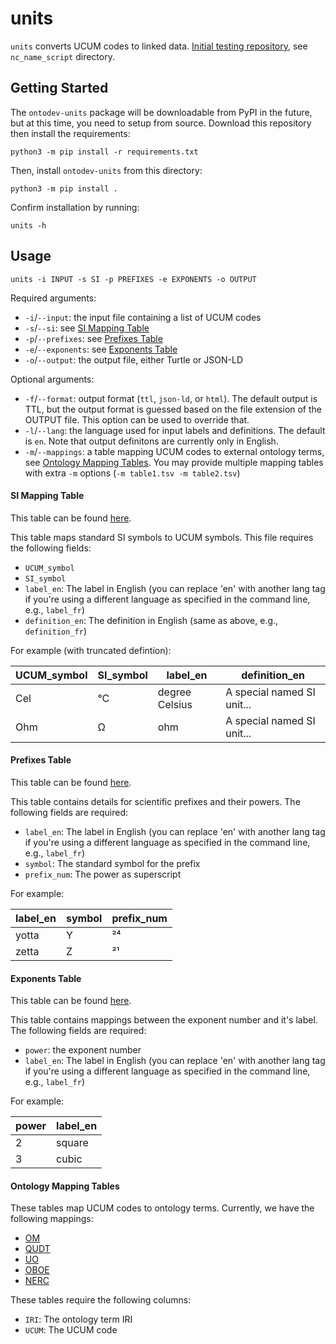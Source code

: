 # units

`units` converts UCUM codes to linked data. [Initial testing repository](https://github.com/kaiiam/UO_revamp), see `nc_name_script` directory.

## Getting Started

The `ontodev-units` package will be downloadable from PyPI in the future, but at this time, you need to setup from source. Download this repository then install the requirements:
```
python3 -m pip install -r requirements.txt
```

Then, install `ontodev-units` from this directory:
```
python3 -m pip install .
```

Confirm installation by running:
```
units -h
```

## Usage

```
units -i INPUT -s SI -p PREFIXES -e EXPONENTS -o OUTPUT
```

Required arguments:
* `-i`/`--input`: the input file containing a list of UCUM codes
* `-s`/`--si`: see [SI Mapping Table](#si-mapping-table)
* `-p`/`--prefixes`: see [Prefixes Table](#prefixes-table)
* `-e`/`--exponents`: see [Exponents Table](#exponents-table)
* `-o`/`--output`: the output file, either Turtle or JSON-LD

Optional arguments:
* `-f`/`--format`: output format (`ttl`, `json-ld`, or `html`). The default output is TTL, but the output format is guessed based on the file extension of the OUTPUT file. This option can be used to override that.
* `-l`/`--lang`: the language used for input labels and definitions. The default is `en`. Note that output definitons are currently only in English.
* `-m`/`--mappings`: a table mapping UCUM codes to external ontology terms, see [Ontology Mapping Tables](#ontology-mapping-tables). You may provide multiple mapping tables with extra `-m` options (`-m table1.tsv -m table2.tsv`)

#### SI Mapping Table

This table can be found [here](https://github.com/ontodev/units/blob/main/tests/resources/si_input.csv).

This table maps standard SI symbols to UCUM symbols. This file requires the following fields:
* `UCUM_symbol`
* `SI_symbol`
* `label_en`: The label in English (you can replace 'en' with another lang tag if you're using a different language as specified in the command line, e.g., `label_fr`)
* `definition_en`: The definition in English (same as above, e.g., `definition_fr`)

For example (with truncated defintion):

| UCUM_symbol | SI_symbol | label_en       | definition_en              |
| ----------- | --------- | -------------- | -------------------------- |
| Cel         | °C        | degree Celsius | A special named SI unit... |
| Ohm         | Ω         | ohm            | A special named SI unit... |

#### Prefixes Table

This table can be found [here](https://github.com/ontodev/units/blob/main/tests/resources/prefixes.csv).

This table contains details for scientific prefixes and their powers. The following fields are required:
* `label_en`: The label in English (you can replace 'en' with another lang tag if you're using a different language as specified in the command line, e.g., `label_fr`)
* `symbol`: The standard symbol for the prefix
* `prefix_num`: The power as superscript

For example:

| label_en | symbol | prefix_num |
| -------- | ------ | ---------- |
| yotta    | Y      | ²⁴         |
| zetta    | Z      | ²¹         |

#### Exponents Table

This table can be found [here](https://github.com/ontodev/units/blob/main/tests/resources/exponents.csv).

This table contains mappings between the exponent number and it's label. The following fields are required:
* `power`: the exponent number
* `label_en`: The label in English (you can replace 'en' with another lang tag if you're using a different language as specified in the command line, e.g., `label_fr`)

For example:

| power | label_en |
| ----- | -------- |
| 2     | square   |
| 3     | cubic    |

#### Ontology Mapping Tables

These tables map UCUM codes to ontology terms. Currently, we have the following mappings:
* [OM](https://github.com/ontodev/units/blob/main/tests/resources/om_mapping.csv)
* [QUDT](https://github.com/ontodev/units/blob/main/tests/resources/qudt_mapping.csv)
* [UO](https://github.com/ontodev/units/blob/main/tests/resources/uo_mapping.csv)
* [OBOE](https://github.com/ontodev/units/blob/main/tests/resources/oboe_mapping.csv)
* [NERC](https://github.com/ontodev/units/blob/main/tests/resources/nerc_mapping.csv)

These tables require the following columns:
* `IRI`: The ontology term IRI
* `UCUM`: The UCUM code
